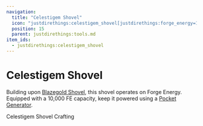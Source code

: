 ```yaml
---
navigation:
  title: "Celestigem Shovel"
  icon: "justdirethings:celestigem_shovel[justdirethings:forge_energy=10000]"
  position: 15
  parent: justdirethings:tools.md
item_ids:
  - justdirethings:celestigem_shovel
---
```


# Celestigem Shovel

Building upon [Blazegold Shovel](./tool_blazegold_shovel.md), this shovel operates on Forge Energy. Equipped with a 10,000 FE capacity, keep it powered using a [Pocket Generator](./item_pocket_generator.md).

Celestigem Shovel Crafting

<Recipe id="justdirethings:celestigem_shovel" />

